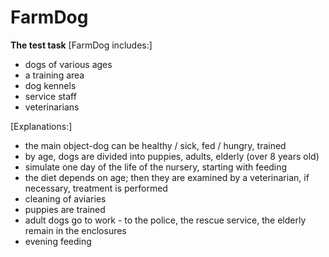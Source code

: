 # FarmDog

**The test task**
[FarmDog includes:]
- dogs of various ages
- a training area
- dog kennels
- service staff
- veterinarians

[Explanations:]

- the main object-dog can be healthy / sick, fed / hungry, trained
- by age, dogs are divided into puppies, adults, elderly (over 8 years old)
- simulate one day of the life of the nursery, starting with feeding 
- the diet depends on age; then they are examined by a veterinarian, if necessary, treatment is performed 
- cleaning of aviaries
- puppies are trained 
- adult dogs go to work - to the police, the rescue service, the elderly remain in the enclosures 
- evening feeding
